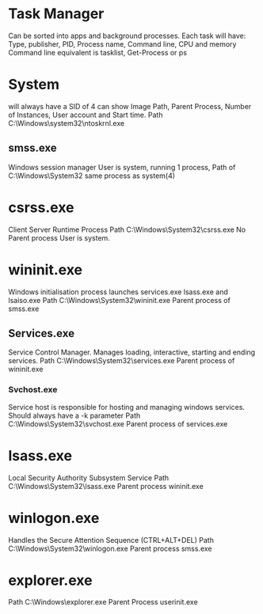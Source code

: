 # Task Manager
Can be sorted into apps and background processes.
Each task will have: Type, publisher, PID, Process name, Command line, CPU and memory
Command line equivalent is tasklist, Get-Process or ps

# System
will always have a SID of 4
can show Image Path, Parent Process, Number of Instances, User account and Start time.
Path C:\\Windows\\system32\\ntoskrnl.exe
## smss.exe
Windows session manager
User is system, running 1 process, Path of C:\\Windows\\System32 same process as system(4)
# csrss.exe
Client Server Runtime Process
Path C:\\Windows\\System32\\csrss.exe
No Parent process
User is system.
# wininit.exe
Windows initialisation process launches services.exe lsass.exe and lsaiso.exe
Path C:\\Windows\\System32\\wininit.exe
Parent process of smss.exe
## Services.exe
Service Control Manager.
Manages loading, interactive, starting and ending services.
Path C:\\Windows\\System32\\services.exe
Parent process of wininit.exe
### Svchost.exe
Service host is responsible for hosting and managing windows services. Should always have a -k parameter
Path C:\\Windows\\System32\\svchost.exe
Parent process of services.exe
# lsass.exe
Local Security Authority Subsystem Service
Path C:\\Windows\\System32\\lsass.exe
Parent process wininit.exe
# winlogon.exe
Handles the Secure Attention Sequence (CTRL+ALT+DEL)
Path C:\\Windows\\System32\\winlogon.exe
Parent process smss.exe
# explorer.exe
Path C:\\Windows\\explorer.exe
Parent Process userinit.exe